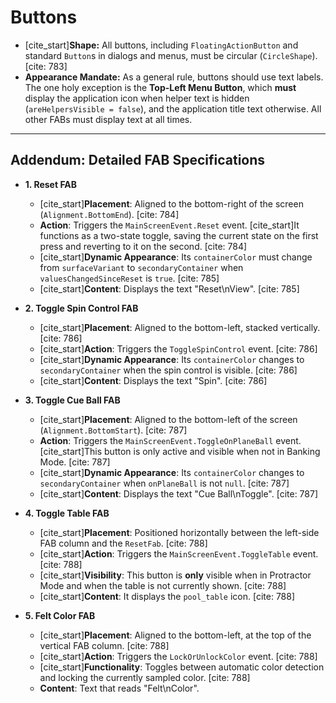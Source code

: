 # Buttons

* [cite_start]**Shape:** All buttons, including `FloatingActionButton` and standard `Button`s in dialogs and menus, must be circular (`CircleShape`). [cite: 783]
* **Appearance Mandate:** As a general rule, buttons should use text labels. The one holy exception is the **Top-Left Menu Button**, which **must** display the application icon when helper text is hidden (`areHelpersVisible = false`), and the application title text otherwise. All other FABs must display text at all times.

***
## Addendum: Detailed FAB Specifications

* **1. Reset FAB**
  * [cite_start]**Placement**: Aligned to the bottom-right of the screen (`Alignment.BottomEnd`). [cite: 784]
  * **Action**: Triggers the `MainScreenEvent.Reset` event. [cite_start]It functions as a two-state toggle, saving the current state on the first press and reverting to it on the second. [cite: 784]
  * [cite_start]**Dynamic Appearance**: Its `containerColor` must change from `surfaceVariant` to `secondaryContainer` when `valuesChangedSinceReset` is `true`. [cite: 785]
  * [cite_start]**Content**: Displays the text "Reset\nView". [cite: 785]

* **2. Toggle Spin Control FAB**
  * [cite_start]**Placement**: Aligned to the bottom-left, stacked vertically. [cite: 786]
  * [cite_start]**Action**: Triggers the `ToggleSpinControl` event. [cite: 786]
  * [cite_start]**Dynamic Appearance**: Its `containerColor` changes to `secondaryContainer` when the spin control is visible. [cite: 786]
  * [cite_start]**Content**: Displays the text "Spin". [cite: 786]

* **3. Toggle Cue Ball FAB**
  * [cite_start]**Placement**: Aligned to the bottom-left of the screen (`Alignment.BottomStart`). [cite: 787]
  * **Action**: Triggers the `MainScreenEvent.ToggleOnPlaneBall` event. [cite_start]This button is only active and visible when not in Banking Mode. [cite: 787]
  * [cite_start]**Dynamic Appearance**: Its `containerColor` changes to `secondaryContainer` when `onPlaneBall` is not `null`. [cite: 787]
  * [cite_start]**Content**: Displays the text "Cue Ball\nToggle". [cite: 787]

* **4. Toggle Table FAB**
  * [cite_start]**Placement**: Positioned horizontally between the left-side FAB column and the `ResetFab`. [cite: 788]
  * [cite_start]**Action**: Triggers the `MainScreenEvent.ToggleTable` event. [cite: 788]
  * [cite_start]**Visibility**: This button is **only** visible when in Protractor Mode and when the table is not currently shown. [cite: 788]
  * [cite_start]**Content**: It displays the `pool_table` icon. [cite: 788]

* **5. Felt Color FAB**
  * [cite_start]**Placement**: Aligned to the bottom-left, at the top of the vertical FAB column. [cite: 788]
  * [cite_start]**Action**: Triggers the `LockOrUnlockColor` event. [cite: 788]
  * [cite_start]**Functionality**: Toggles between automatic color detection and locking the currently sampled color. [cite: 788]
  * **Content**: Text that reads "Felt\nColor".
